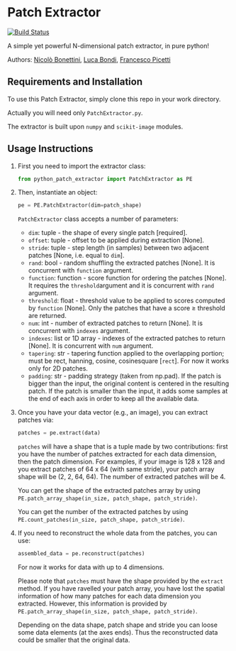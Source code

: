 # Patch Extractor

[![Build Status](https://travis-ci.org/polimi-ispl/python_patch_extractor.svg?branch=master)](https://travis-ci.org/polimi-ispl/python_patch_extractor)

A simple yet powerful N-dimensional patch extractor, in pure python!

Authors: [Nicolò Bonettini](mailto:nicolo.bonettini@polimi.it), [Luca Bondi](mailto:luca.bondi@polimi.it), [Francesco Picetti](mailto:francesco.picetti@polimi.it)

## Requirements and Installation
To use this Patch Extractor, simply clone this repo in your work directory.

Actually you will need only `PatchExtractor.py`.

The extractor is built upon `numpy` and `scikit-image` modules. 

## Usage Instructions

1. First you need to import the extractor class:
    ```python
    from python_patch_extractor import PatchExtractor as PE
    ```

2. Then, instantiate an object:
    ```python
    pe = PE.PatchExtractor(dim=patch_shape)
    ```
    `PatchExtractor` class accepts a number of parameters:
     - `dim`: tuple - the shape of every single patch [required].
     - `offset`: tuple - offset to be applied during extraction [None].
     - `stride`: tuple - step length (in samples) between two adjacent patches [None, i.e. equal to `dim`].
     - `rand`: bool - random shuffling the extracted patches [None]. It is concurrent with `function` argument.
     - `function`: function - score function for ordering the patches [None]. It requires the `threshold`argument and it is concurrent with `rand` argument.
     - `threshold`: float - threshold value to be applied to scores computed by `function` [None]. Only the patches that have a score ≥ threshold are returned.
     - `num`: int - number of extracted patches to return [None]. It is concurrent with `indexes` argument.
     - `indexes`: list or 1D array - indexes of the extracted patches to return [None]. It is concurrent with `num` argument.
     - `tapering`: str - tapering function applied to the overlapping portion; must be rect, hanning, cosine, cosinesquare [`rect`]. For now it works only for 2D patches.
     - `padding`: str - padding strategy (taken from np.pad). If the patch is bigger than the input, the original content is centered in the resulting patch. If the patch is smaller than the input, it adds some samples at the end of each axis in order to keep all the available data. 

3. Once you have your data vector (e.g., an image), you can extract patches via:
    ```python
    patches = pe.extract(data)
    ```
   `patches` will have a shape that is a tuple made by two contributions:
   first you have the number of patches extracted for each data dimension,
   then the patch dimension. For examples, if your image is 128 x 128 and you extract
   patches of 64 x 64 (with same stride), your patch array shape will be (2, 2, 64, 64).
   The number of extracted patches will be 4.
   
   You can get the shape of the extracted patches array by using `PE.patch_array_shape(in_size, patch_shape, patch_stride)`.
   
   You can get the number of the extracted patches by using `PE.count_patches(in_size, patch_shape, patch_stride)`.
   
4. If you need to reconstruct the whole data from the patches, you can use:
    ```python
    assembled_data = pe.reconstruct(patches)
    ```
   For now it works for data with up to 4 dimensions.
   
   Please note that `patches` must have the shape provided by the `extract` method. 
   If you have ravelled your patch array, you have lost the spatial information of
   how many patches for each data dimension you extracted.
   However, this information is provided by `PE.patch_array_shape(in_size, patch_shape, patch_stride)`.
   
   Depending on the data shape, patch shape and stride you can loose some data elements (at the axes ends).
   Thus the reconstructed data could be smaller that the original data.
